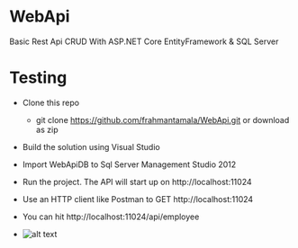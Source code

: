 # WebApi
Basic Rest Api CRUD With ASP.NET Core EntityFramework & SQL Server 

# Testing
- Clone this repo
  - git clone https://github.com/frahmantamala/WebApi.git or download as zip
- Build the solution using Visual Studio  
- Import WebApiDB to Sql Server Management Studio 2012
- Run the project. The API will start up on http://localhost:11024
- Use an HTTP client like Postman to GET http://localhost:11024
- You can hit http://localhost:11024/api/employee

- ![alt text](https://raw.githubusercontent.com/frahmantamala/WebApi/tree/master/WebApi/Content/Example.png)



